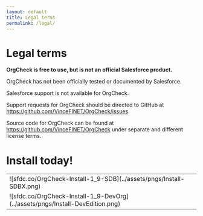 ```yaml
---
layout: default
title: Legal terms
permalink: /legal/
---
```


# Legal terms

**OrgCheck is free to use, but is not an official Salesforce product.** 

OrgCheck has not been officially tested or documented by Salesforce. 

Salesforce support is not available for OrgCheck. 

Support requests for OrgCheck should be directed to GitHub at <a href="https://github.com/VinceFINET/OrgCheck/issues" target="_blank">https://github.com/VinceFINET/OrgCheck/issues</a>. 

Source code for OrgCheck can be found at <a href="https://github.com/VinceFINET/OrgCheck" target="_blank">https://github.com/VinceFINET/OrgCheck</a> under separate and different license terms.


# Install today!
<table>
  <tr><td>![sfdc.co/OrgCheck-Install-1_9-SDB](../assets/pngs/Install-SDBX.png)</td></tr>
  <tr><td>![sfdc.co/OrgCheck-Install-1_9-DevOrg](../assets/pngs/Install-DevEdition.png)</td></tr>
</table>
